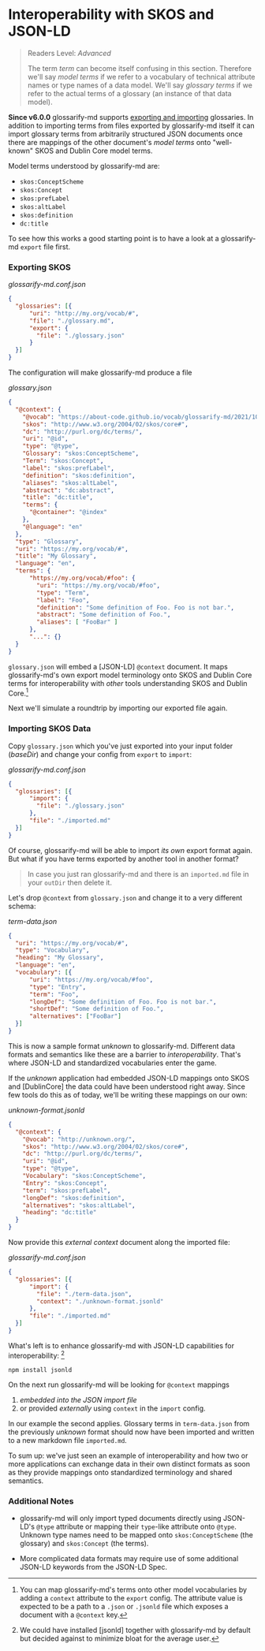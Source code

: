 # Interoperability with SKOS and JSON-LD

[doc-export-import]: ../README.md#structured-export-and-import

> Readers Level: *Advanced*
>
> The term *term* can become itself confusing in this section. Therefore we'll say *model terms* if we refer to a vocabulary of technical attribute names or type names of a data model. We'll say *glossary terms* if we refer to the actual terms of a glossary (an instance of that data model).

**Since v6.0.0** glossarify-md supports [exporting and importing][doc-export-import] glossaries. In addition to importing terms from files exported by glossarify-md itself it can import glossary terms from arbitrarily structured JSON documents once there are mappings of the other document's *model terms* onto "well-known" SKOS and Dublin Core model terms.

Model terms understood by glossarify-md are:

- `skos:ConceptScheme`
- `skos:Concept`
- `skos:prefLabel`
- `skos:altLabel`
- `skos:definition`
- `dc:title`

To see how this works a good starting point is to have a look at a glossarify-md `export` file first.

### Exporting SKOS

*glossarify-md.conf.json*
~~~json
{
  "glossaries": [{
      "uri": "http://my.org/vocab/#",
      "file": "./glossary.md",
      "export": {
        "file": "./glossary.json"
      }
  }]
}
~~~

The configuration will make glossarify-md produce a file

*glossary.json*
~~~json
{
  "@context": {
    "@vocab": "https://about-code.github.io/vocab/glossarify-md/2021/10/#",
    "skos": "http://www.w3.org/2004/02/skos/core#",
    "dc": "http://purl.org/dc/terms/",
    "uri": "@id",
    "type": "@type",
    "Glossary": "skos:ConceptScheme",
    "Term": "skos:Concept",
    "label": "skos:prefLabel",
    "definition": "skos:definition",
    "aliases": "skos:altLabel",
    "abstract": "dc:abstract",
    "title": "dc:title",
    "terms": {
      "@container": "@index"
    },
    "@language": "en"
  },
  "type": "Glossary",
  "uri": "https://my.org/vocab/#",
  "title": "My Glossary",
  "language": "en",
  "terms": {
      "https://my.org/vocab/#foo": {
        "uri": "https://my.org/vocab/#foo",
        "type": "Term",
        "label": "Foo",
        "definition": "Some definition of Foo. Foo is not bar.",
        "abstract": "Some definition of Foo.",
        "aliases": [ "FooBar" ]
      },
      "...": {}
  }
}
~~~

`glossary.json` will embed a [JSON-LD] `@context` document. It maps glossarify-md's own export model terminology onto SKOS and Dublin Core terms for interoperability with *other* tools understanding SKOS and Dublin Core.[^1]

[^1]: You can map glossarify-md's terms onto other model vocabularies by adding a `context` attribute to the `export` config. The attribute value is expected to be a path to a `.json` or `.jsonld` file which exposes a document with a `@context` key.

Next we'll simulate a roundtrip by importing our exported file again.

### Importing SKOS Data

Copy `glossary.json` which you've just exported into your input folder (*baseDir*) and change your config from `export` to `import`:

*glossarify-md.conf.json*
~~~json
{
  "glossaries": [{
      "import": {
        "file": "./glossary.json"
      },
      "file": "./imported.md"
  }]
}
~~~

Of course, glossarify-md will be able to import *its own* export format again. But what if you have terms exported by another tool in another format?

> In case you just ran glossarify-md and there is an `imported.md` file in your `outDir` then delete it.

Let's drop `@context` from `glossary.json` and change it to a very different schema:

*term-data.json*
~~~json
{
  "uri": "https://my.org/vocab/#",
  "type": "Vocabulary",
  "heading": "My Glossary",
  "language": "en",
  "vocabulary": [{
      "uri": "https://my.org/vocab/#foo",
      "type": "Entry",
      "term": "Foo",
      "longDef": "Some definition of Foo. Foo is not bar.",
      "shortDef": "Some definition of Foo.",
      "alternatives": ["FooBar"]
  }]
}
~~~

This is now a sample format *unknown* to glossarify-md. Different data formats and semantics like these are a barrier to *interoperability*. That's where JSON-LD and standardized vocabularies enter the game.

If the *unknown* application had embedded JSON-LD mappings onto SKOS and [DublinCore] the data could have been understood right away. Since few tools do this as of today, we'll be writing these mappings on our own:

*unknown-format.jsonld*
~~~json
{
  "@context": {
    "@vocab": "http://unknown.org/",
    "skos": "http://www.w3.org/2004/02/skos/core#",
    "dc": "http://purl.org/dc/terms/",
    "uri": "@id",
    "type": "@type",
    "Vocabulary": "skos:ConceptScheme",
    "Entry": "skos:Concept",
    "term": "skos:prefLabel",
    "longDef": "skos:definition",
    "alternatives": "skos:altLabel",
    "heading": "dc:title"
  }
}
~~~

Now provide this *external context* document along the imported file:

*glossarify-md.conf.json*
~~~json
{
  "glossaries": [{
      "import": {
        "file": "./term-data.json",
        "context": "./unknown-format.jsonld"
      },
      "file": "./imported.md"
  }]
}
~~~

What's left is to enhance glossarify-md with JSON-LD capabilities for interoperability: [^2]

~~~
npm install jsonld
~~~

[^2]: We could have installed [jsonld] together with glossarify-md by default but decided against to minimize bloat for the average user.

On the next run glossarify-md will be looking for `@context` mappings

1. *embedded into the JSON import file*
2. or provided *externally* using `context` in the `import` config.

In our example the second applies. Glossary terms in `term-data.json` from the previously *unknown* format should now have been imported and written to a new markdown file `imported.md`.

To sum up: we've just seen an example of interoperability and how two or more applications can exchange data in their own distinct formats as soon as they provide mappings onto standardized terminology and shared semantics.

### Additional Notes

- glossarify-md will only import typed documents directly using JSON-LD's `@type` attribute or mapping their `type`-like attribute onto `@type`. Unknown type names need to be mapped onto `skos:ConceptScheme` (the glossary) and  `skos:Concept` (the terms).

- More complicated data formats may require use of some additional JSON-LD keywords from the JSON-LD Spec.
